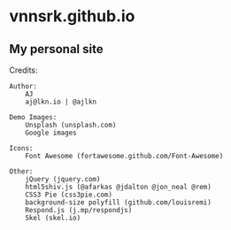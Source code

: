 # vnnsrk.github.io
## My personal site

Credits:

	Author:
		AJ
		aj@lkn.io | @ajlkn

	Demo Images:
		Unsplash (unsplash.com)
		Google images

	Icons:
		Font Awesome (fortawesome.github.com/Font-Awesome)

	Other:
		jQuery (jquery.com)
		html5shiv.js (@afarkas @jdalton @jon_neal @rem)
		CSS3 Pie (css3pie.com)
		background-size polyfill (github.com/louisremi)
		Respond.js (j.mp/respondjs)
		Skel (skel.io)